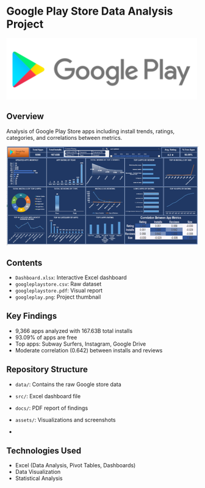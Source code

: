 # Google Play Store Data Analysis Project

![Project Banner](Assets/googleplayicon.png)

## Overview
Analysis of Google Play Store apps including install trends, ratings, categories, and correlations between metrics.

![Dashboard Preview](Assets/googleplay.png)

## Contents
- `Dashboard.xlsx`: Interactive Excel dashboard
- `googleplaystore.csv`: Raw dataset
- `googleplaystore.pdf`: Visual report
- `googleplay.png`: Project thumbnail

## Key Findings
- 9,366 apps analyzed with 167.63B total installs
- 93.09% of apps are free
- Top apps: Subway Surfers, Instagram, Google Drive
- Moderate correlation (0.642) between installs and reviews

## Repository Structure
- `data/`: Contains the raw Google store data
- `src/`: Excel dashboard file
- `docs/`: PDF report of findings
- `assets/`: Visualizations and screenshots

- 
## Technologies Used
- Excel (Data Analysis, Pivot Tables, Dashboards)
- Data Visualization
- Statistical Analysis
